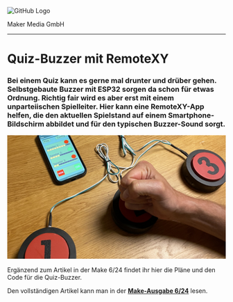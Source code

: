 ![GitHub Logo](http://www.heise.de/make/icons/make_logo.png)

Maker Media GmbH

***

# Quiz-Buzzer mit RemoteXY

### Bei einem Quiz kann es gerne mal drunter und drüber gehen. Selbstgebaute Buzzer mit ESP32 sorgen da schon für etwas Ordnung. Richtig fair wird es aber erst mit einem unparteiischen Spielleiter. Hier kann eine RemoteXY-App helfen, die den aktuellen Spielstand auf einem Smartphone-Bildschirm abbildet und für den typischen Buzzer-Sound sorgt.

![Aufmacherbild aus dem Heft](./banner_quiz_buzzer.jpg)

Ergänzend zum Artikel in der Make 6/24 findet ihr hier die Pläne und den Code für die Quiz-Buzzer.

Den vollständigen Artikel kann man in der **[Make-Ausgabe 6/24](https://www.heise.de/select/make/2024/6)** lesen.
